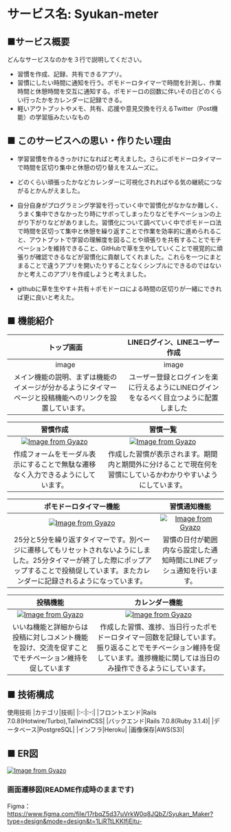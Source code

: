 # サービス名: Syukan-meter

## ■サービス概要
どんなサービスなのかを３行で説明してください。
- 習慣を作成、記録、共有できるアプリ。
- 習慣にしたい時間に通知を行う。ポモドーロタイマーで時間を計測し、作業時間と休憩時間を交互に通知する。ポモドーロの回数に伴いその日どのくらい行ったかをカレンダーに記録できる。
- 軽いアウトプットやメモ、共有、応援や意見交換を行えるTwitter（Post機能）の学習版みたいなもの

## ■ このサービスへの思い・作りたい理由
- 学習習慣を作るきっかけになればと考えました。さらにポモドーロタイマーで時間を区切り集中と休憩の切り替えをスムーズに。
- どのくらい頑張ったかなどカレンダーに可視化されればやる気の継続につながるとかんがえました。

- 自分自身がプログラミング学習を行っていく中で習慣化がなかなか難しく、うまく集中できなかったり時にサボってしまったりなどモチベーションの上がり下がりなどがありました。習慣化について調べていく中でポモドーロ法で時間を区切って集中と休憩を繰り返すことで作業を効率的に進められること、アウトプットで学習の理解度を図ることや頑張りを共有することでモチベーションを維持できること、GitHubで草を生やしていくことで視覚的に頑張りが確認できるなどが習慣化に貢献してくれました。これらを一つにまとまることで違うアプリを開いたりすることなくシンプルにできるのではないかと考えこのアプリを作成しようと考えました。
- githubに草を生やす＋共有＋ポモドーロによる時間の区切りが一緒にできれば更に良いと考えた。

## ■ 機能紹介
|トップ画面|LINEログイン、LINEユーザー作成|
|:-:|:-:|
|image|image|
|メイン機能の説明、まずは機能のイメージが分かるようにタイマーページと投稿機能へのリンクを設置しています。|ユーザー登録とログインを楽に行えるようにLINEログインをなるべく目立つように配置しました|


|習慣作成|習慣一覧|
|:-:|:-:|
|[![Image from Gyazo](https://i.gyazo.com/e588c49662233f4870fc84cd9067cf95.gif)](https://gyazo.com/e588c49662233f4870fc84cd9067cf95)|[![Image from Gyazo](https://i.gyazo.com/75979aa4bf2dde5aa5d6374006d52a39.gif)](https://gyazo.com/75979aa4bf2dde5aa5d6374006d52a39)|
|作成フォームをモーダル表示にすることで無駄な遷移なく入力できるようにしています。|作成した習慣が表示されます。期間内と期間外に分けることで現在何を習慣にしているかわかりやすいようにしています。|

|ポモドーロタイマー機能|習慣通知機能|
|:-:|:-:|
|[![Image from Gyazo](https://i.gyazo.com/a745f6f96eb679143f1938960f34bb4a.png)](https://gyazo.com/a745f6f96eb679143f1938960f34bb4a)|[![Image from Gyazo](https://i.gyazo.com/0033934afe21e6cf94f82ea5ae30a83b.jpg)](https://gyazo.com/0033934afe21e6cf94f82ea5ae30a83b)|
|25分と5分を繰り返すタイマーです。別ページに遷移してもリセットされないようにしました。25分タイマーが終了した際にポップアップすることで投稿促しています。またカレンダーに記録されるようになっています。|習慣の日付が範囲内なら設定した通知時間にLINEプッシュ通知を行います。|


|投稿機能|カレンダー機能|
|:-:|:-:|
|[![Image from Gyazo](https://i.gyazo.com/61ac392915cf1bb42594055b732abfb4.gif)](https://gyazo.com/61ac392915cf1bb42594055b732abfb4)|[![Image from Gyazo](https://i.gyazo.com/9870e75d661715002077c1c865946ebf.gif)](https://gyazo.com/9870e75d661715002077c1c865946ebf)|
|いいね機能と詳細からは投稿に対しコメント機能を設け、交流を促すことでモチベーション維持を促しています|作成した習慣、進捗、当日行ったポモドーロタイマー回数を記録しています。振り返ることでモチベーション維持を促しています。進捗機能に関しては当日のみ操作できるようにしています。|


## ■ 技術構成
使用技術
|カテゴリ|技術|
|:-:|:-:|
|フロントエンド|Rails 7.0.8(Hotwire/Turbo),TailwindCSS|
|バックエンド|Rails 7.0.8(Ruby 3.1.4)|
|データベース|PostgreSQL|
|インフラ|Heroku|
|画像保存|AWS(S3)|

## ■ ER図
[![Image from Gyazo](https://i.gyazo.com/df58ef9c02a46996ff8dde245b7254b7.png)](https://gyazo.com/df58ef9c02a46996ff8dde245b7254b7)

### 画面遷移図(README作成時のままです)
Figma：https://www.figma.com/file/17rbqZ5d37uVrkW0q8JQbZ/Syukan_Maker?type=design&mode=design&t=1LiRTtLKKlfjEjtu-
